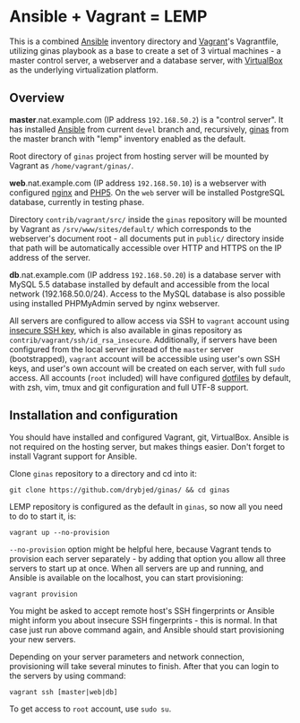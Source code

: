 # Ansible + Vagrant = LEMP

This is a combined [Ansible](http://ansible.com/) inventory directory and [Vagrant](http://vagrantup.com/)'s Vagrantfile, utilizing ginas playbook as a base to create a set of 3 virtual machines - a master control server, a webserver and a database server, with [VirtualBox](http://virtualbox.org/) as the underlying virtualization platform.

## Overview

**master**.nat.example.com (IP address `192.168.50.2`) is a "control server". It has installed [Ansible](https://github.com/ansible/ansible/) from current `devel` branch and, recursively, [ginas](https://github.com/drybjed/ginas/) from the master branch with "lemp" inventory enabled as the default.

Root directory of `ginas` project from hosting server will be mounted by Vagrant as `/home/vagrant/ginas/`.

**web**.nat.example.com (IP address `192.168.50.10`) is a webserver with configured [nginx](http://nginx.org/) and [PHP5](http://php.net/). On the `web` server will be installed PostgreSQL database, currently in testing phase.

Directory `contrib/vagrant/src/` inside the `ginas` repository will be mounted by Vagrant as `/srv/www/sites/default/` which corresponds to the webserver's document root - all documents put in `public/` directory inside that path will be automatically accessible over HTTP and HTTPS on the IP address of the server.

**db**.nat.example.com (IP address `192.168.50.20`) is a database server with MySQL 5.5 database installed by default and accessible from the local network (192.168.50.0/24). Access to the MySQL database is also possible using installed PHPMyAdmin served by nginx webserver.

All servers are configured to allow access via SSH to `vagrant` account using [insecure SSH key](https://github.com/mitchellh/vagrant/tree/master/keys), which is also available in ginas repository as `contrib/vagrant/ssh/id_rsa_insecure`. Additionally, if servers have been configured from the local server instead of the `master` server (bootstrapped), `vagrant` account will be accessible using user's own SSH keys, and user's own account will be created on each server, with full `sudo` access. All accounts (`root` included) will have configured [dotfiles](https://github.com/drybjed/dotfiles/) by default, with zsh, vim, tmux and git configuration and full UTF-8 support.

## Installation and configuration

You should have installed and configured Vagrant, git, VirtualBox. Ansible is not required on the hosting server, but makes things easier. Don't forget to install Vagrant support for Ansible.

Clone `ginas` repository to a directory and cd into it:

    git clone https://github.com/drybjed/ginas/ && cd ginas

LEMP repository is configured as the default in `ginas`, so now all you need to do to start it, is:

    vagrant up --no-provision

`--no-provision` option might be helpful here, because Vagrant tends to provision each server separately - by adding that option you allow all three servers to start up at once. When all servers are up and running, and Ansible is available on the localhost, you can start provisioning:

    vagrant provision

You might be asked to accept remote host's SSH fingerprints or Ansible might inform you about insecure SSH fingerprints - this is normal. In that case just run above command again, and Ansible should start provisioning your new servers.

Depending on your server parameters and network connection, provisioning will take several minutes to finish. After that you can login to the servers by using command:

    vagrant ssh [master|web|db]

To get access to `root` account, use `sudo su`.


